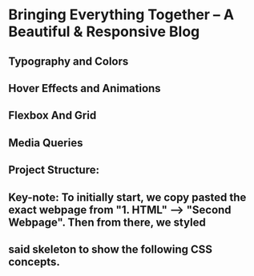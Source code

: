 # Bringing Everything Together – A Beautiful & Responsive Blog

## Typography and Colors

## Hover Effects and Animations

## Flexbox And Grid

## Media Queries

## Project Structure:
<!-- 
/complete
/index.html
/styles.css
/images/
image.jpg
/audio-sample.mp3
 -->

## Key-note: To initially start, we copy pasted the exact webpage from "1. HTML" --> "Second Webpage". Then from there, we styled
## said skeleton to show the following CSS concepts.